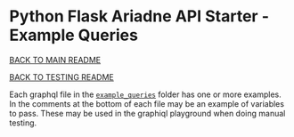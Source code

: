 # Python Flask Ariadne API Starter - Example Queries

[BACK TO MAIN README](./../README.md)

[BACK TO TESTING README](./../tests/TESTING.md)

Each graphql file in the [`example_queries`](./) folder has one or more examples. In the comments at the bottom of each file may be an example of variables to pass. These may be used in the graphiql playground when doing manual testing.
